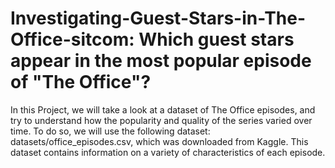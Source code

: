 # Investigating-Guest-Stars-in-The-Office-sitcom: Which guest stars appear in the most popular episode of "The Office"?

In this Project, we will take a look at a dataset of The Office episodes, and try to understand how the popularity and quality of the series varied over time. To do so, we will use the following dataset: datasets/office_episodes.csv, which was downloaded from Kaggle. This dataset contains information on a variety of characteristics of each episode. 
